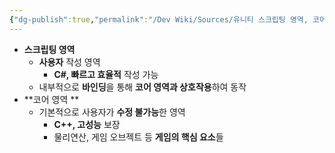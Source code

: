 ```yaml
---
{"dg-publish":true,"permalink":"/Dev Wiki/Sources/유니티 스크립팅 영역, 코어 영역/","noteIcon":"","created":"2024-12-01T18:05:28.000+09:00","updated":"2025-07-19T22:58:36.986+09:00"}
---
```


* **스크립팅 영역**
	* **사용자** 작성 영역
		* **C#, 빠르고 효율적** 작성 가능
	* 내부적으로 **바인딩**을 통해 **코어 영역과 상호작용**하여 동작
* **코어 영역 **
	* 기본적으로 사용자가 **수정 불가능**한 영역
		* **C++, 고성능** 보장
		* 물리연산, 게임 오브젝트 등 **게임의 핵심 요소**들